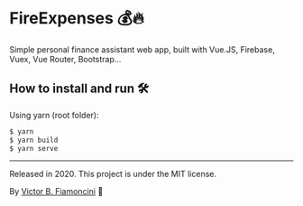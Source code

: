 # FireExpenses 💰🔥

Simple personal finance assistant web app, built with Vue.JS, Firebase, Vuex, Vue Router, Bootstrap...

## How to install and run 🛠
Using yarn (root folder):

```bash
$ yarn
$ yarn build
$ yarn serve
```

----------
Released in 2020. This project is under the MIT license.

By [Victor B. Fiamoncini](https://github.com/Victor-Fiamoncini) 🚀
